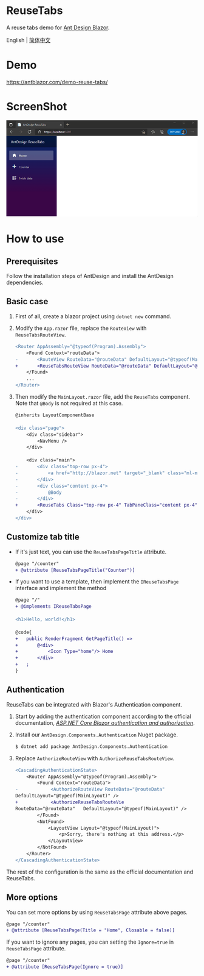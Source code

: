 # ReuseTabs

A reuse tabs demo for [Ant Design Blazor](https://github.com/ant-design-blazor/ant-design-blazor).

English | [简体中文](README-zh_CN.md)

# Demo

https://antblazor.com/demo-reuse-tabs/

# ScreenShot

![demo](./assets/reuse-tabs-demo1.gif)

# How to use

## Prerequisites

Follow the installation steps of AntDesign and install the AntDesign dependencies.

## Basic case

1. First of all, create a blazor project using `dotnet new` command.

2. Modify the `App.razor` file, replace the `RouteView` with `ReuseTabsRouteView`.

   ```diff
   <Router AppAssembly="@typeof(Program).Assembly">
       <Found Context="routeData">
   -       <RouteView RouteData="@routeData" DefaultLayout="@typeof(MainLayout)" / >
   +       <ReuseTabsRouteView RouteData="@routeData" DefaultLayout="@typeof(MainLayout)" />
       </Found>
       ...
   </Router>

   ```

3. Then modify the `MainLayout.razor` file, add the `ReuseTabs` component. Note that `@Body` is not required at this case.

   ```diff
   @inherits LayoutComponentBase

   <div class="page">
       <div class="sidebar">
           <NavMenu />
       </div>

       <div class="main">
   -       <div class="top-row px-4">
   -           <a href="http://blazor.net" target="_blank" class="ml-md-auto">About</a>
   -       </div>
   -       <div class="content px-4">
   -           @Body
   -       </div>
   +       <ReuseTabs Class="top-row px-4" TabPaneClass="content px-4" />
       </div>
   </div>

   ```

## Customize tab title

- If it's just text, you can use the `ReuseTabsPageTitle` attribute.

  ```diff
  @page "/counter"
  + @attribute [ReuseTabsPageTitle("Counter")]
  ```

- If you want to use a template, then implement the `IReuseTabsPage` interface and implement the method

  ```diff
  @page "/"
  + @implements IReuseTabsPage

  <h1>Hello, world!</h1>

  @code{
  +   public RenderFragment GetPageTitle() =>
  +       @<div>
  +           <Icon Type="home"/> Home
  +       </div>
  +   ;
  }
  ```

## Authentication

ReuseTabs can be integrated with Blazor's Authentication component.

1. Start by adding the authentication component according to the official documentation, [_ASP.NET Core Blazor authentication and authorization_](https://docs.microsoft.com/en-us/aspnet/core/blazor/security/?view=aspnetcore-6.0&WT.mc_id=DT-MVP-5003987).

2. Install our `AntDesign.Components.Authentication` Nuget package.

    ```bash
    $ dotnet add package AntDesign.Components.Authentication
    ```

3. Replace `AuthorizeRouteView` with `AuthorizeReuseTabsRouteView`.

    ```diff
    <CascadingAuthenticationState>
        <Router AppAssembly="@typeof(Program).Assembly">
            <Found Context="routeData">
    -            <AuthorizeRouteView RouteData="@routeData" 
    DefaultLayout="@typeof(MainLayout)" />
    +            <AuthorizeReuseTabsRouteVie
    RouteData="@routeData"   DefaultLayout="@typeof(MainLayout)" />
            </Found>
            <NotFound>
                <LayoutView Layout="@typeof(MainLayout)">
                    <p>Sorry, there's nothing at this address.</p>
                </LayoutView>
            </NotFound>
        </Router>
    </CascadingAuthenticationState>
    ```

The rest of the configuration is the same as the official documentation and ReuseTabs.

## More options

You can set more options by using `ReuseTabsPage` attribute above pages.

```diff
@page "/counter"
+ @attribute [ReuseTabsPage(Title = "Home", Closable = false)]
```

If you want to ignore any pages, you can setting the `Ignore=true` in `ReuseTabsPage` attribute.

```diff
@page "/counter"
+ @attribute [ReuseTabsPage(Ignore = true)]
```
